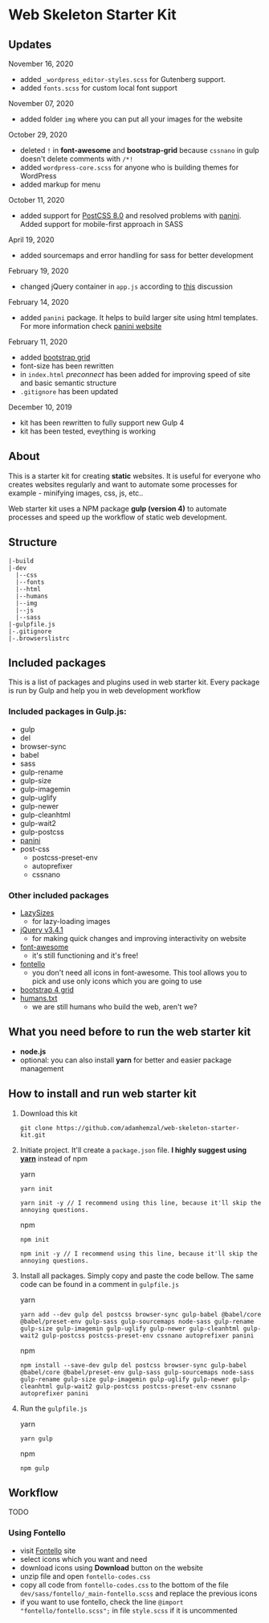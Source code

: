 # Web Skeleton Starter Kit

## Updates

November 16, 2020
- added `_wordpress_editor-styles.scss` for Gutenberg support. 
- added `fonts.scss` for custom local font support 

November 07, 2020
- added folder `img` where you can put all your images for the website

October 29, 2020
- deleted `!` in **font-awesome** and **bootstrap-grid** because `cssnano` in gulp doesn't delete comments with `/*!` 
- added `wordpress-core.scss` for anyone who is building themes for WordPress
- added markup for menu 

October 11, 2020
- added support for [PostCSS 8.0](https://github.com/postcss/postcss/wiki/PostCSS-8-for-end-users) and resolved problems with [panini](https://github.com/foundation/panini). Added support for mobile-first approach in SASS

April 19, 2020
- added sourcemaps and error handling for sass for better development

February 19, 2020
- changed jQuery container in `app.js` according to [this](https://stackoverflow.com/questions/3528509/document-readyfunction-vs-function) discussion

February 14, 2020
- added `panini` package. It helps to build larger site using html templates. For more information check [panini website](https://get.foundation/sites/docs/panini.html)

February 11, 2020
  - added [bootstrap grid](https://github.com/m-spyratos/bootstrap-4-grid)
  - font-size has been rewritten
  - in `index.html` *preconnect* has been added for improving speed of site and basic semantic structure
  - `.gitignore` has been updated
  
December 10, 2019
  - kit has been rewritten to fully support new Gulp 4
  - kit has been tested, eveything is working 

## About
This is a starter kit for creating **static** websites. It is useful for everyone who creates websites regularly and want to automate some processes for example - minifying images, css, js, etc..

Web starter kit uses a NPM package **gulp (version 4)** to automate processes and speed up the workflow of static web development.

## Structure

```
|-build
|-dev
  |--css
  |--fonts
  |--html
  |--humans
  |--img
  |--js
  |--sass
|-gulpfile.js
|-.gitignore
|-.browserslistrc
```

## Included packages
This is a list of packages and plugins used in web starter kit. Every package is run by Gulp and help you in web development workflow

### Included packages in Gulp.js:
- gulp
- del
- browser-sync
- babel
- sass
- gulp-rename
- gulp-size
- gulp-imagemin
- gulp-uglify
- gulp-newer
- gulp-cleanhtml
- gulp-wait2
- gulp-postcss
- [panini](https://github.com/foundation/panini)
- post-css
  - postcss-preset-env
  - autoprefixer
  - cssnano

### Other included packages
- [LazySizes](http://afarkas.github.io/lazysizes/#examples)
  - for lazy-loading images
- [jQuery v3.4.1](https://jquery.com/)
  - for making quick changes and improving interactivity on website
- [font-awesome](https://fontawesome.com/v4.7.0/)
  - it's still functioning and it's free!
- [fontello](http://fontello.com/)
  - you don't need all icons in font-awesome. This tool allows you to pick and use only icons which you are going to use
- [bootstrap 4 grid](https://github.com/m-spyratos/bootstrap-4-grid)
- [humans.txt](http://humanstxt.org/Standard.html)
  - we are still humans who build the web, aren't we? 

## What you need before to run the web starter kit
- **node.js**
- optional: you can also install **yarn** for better and easier package management

## How to install and run web starter kit
1) Download this kit
    ```
    git clone https://github.com/adamhemzal/web-skeleton-starter-kit.git
    ```

2) Initiate project. It'll create a `package.json` file. **I highly suggest using [yarn](https://yarnpkg.com/)** instead of npm

    yarn

    ```
    yarn init

    yarn init -y // I recommend using this line, because it'll skip the annoying questions.
    ```  
    
    npm

    ```
    npm init

    npm init -y // I recommend using this line, because it'll skip the annoying questions.
    ```


3) Install all packages. Simply copy and paste the code bellow. The same code can be found in a comment in `gulpfile.js`

    yarn

    ```
    yarn add --dev gulp del postcss browser-sync gulp-babel @babel/core @babel/preset-env gulp-sass gulp-sourcemaps node-sass gulp-rename gulp-size gulp-imagemin gulp-uglify gulp-newer gulp-cleanhtml gulp-wait2 gulp-postcss postcss-preset-env cssnano autoprefixer panini

    ```

    npm

    ```
    npm install --save-dev gulp del postcss browser-sync gulp-babel @babel/core @babel/preset-env gulp-sass gulp-sourcemaps node-sass gulp-rename gulp-size gulp-imagemin gulp-uglify gulp-newer gulp-cleanhtml gulp-wait2 gulp-postcss postcss-preset-env cssnano autoprefixer panini

    ```

4) Run the `gulpfile.js`

    yarn

    ```
    yarn gulp
    ```

    npm

    ```
    npm gulp
    ```


## Workflow
TODO

### Using Fontello
- visit [Fontello](http://fontello.com/) site
- select icons which you want and need
- download icons using **Download** button on the website
- unzip file and open `fontello-codes.css`
- copy all code from `fontello-codes.css` to the bottom of the file `dev/sass/fontello/_main-fontello.scss` and replace the previous icons
- if you want to use fontello, check the line `@import "fontello/fontello.scss";` in file `style.scss` if it is uncommented
